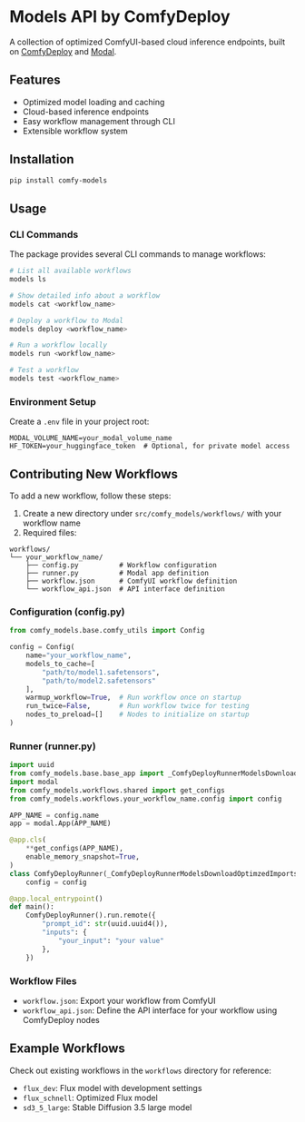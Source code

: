 # Models API by ComfyDeploy

A collection of optimized ComfyUI-based cloud inference endpoints, built on [ComfyDeploy](https://github.com/BennyKok/comfyui-deploy) and [Modal](https://modal.com/).

## Features

- Optimized model loading and caching
- Cloud-based inference endpoints
- Easy workflow management through CLI
- Extensible workflow system

## Installation

```bash
pip install comfy-models
```

## Usage

### CLI Commands

The package provides several CLI commands to manage workflows:

```bash
# List all available workflows
models ls

# Show detailed info about a workflow
models cat <workflow_name>

# Deploy a workflow to Modal
models deploy <workflow_name>

# Run a workflow locally
models run <workflow_name>

# Test a workflow
models test <workflow_name>
```

### Environment Setup

Create a `.env` file in your project root:

```env
MODAL_VOLUME_NAME=your_modal_volume_name
HF_TOKEN=your_huggingface_token  # Optional, for private model access
```

## Contributing New Workflows

To add a new workflow, follow these steps:

1. Create a new directory under `src/comfy_models/workflows/` with your workflow name
2. Required files:

```
workflows/
└── your_workflow_name/
    ├── config.py          # Workflow configuration
    ├── runner.py          # Modal app definition
    ├── workflow.json      # ComfyUI workflow definition
    └── workflow_api.json  # API interface definition
```

### Configuration (config.py)

```python
from comfy_models.base.comfy_utils import Config

config = Config(
    name="your_workflow_name",
    models_to_cache=[
        "path/to/model1.safetensors",
        "path/to/model2.safetensors"
    ],
    warmup_workflow=True,  # Run workflow once on startup
    run_twice=False,       # Run workflow twice for testing
    nodes_to_preload=[]    # Nodes to initialize on startup
)
```

### Runner (runner.py)

```python
import uuid
from comfy_models.base.base_app import _ComfyDeployRunnerModelsDownloadOptimzedImports
import modal
from comfy_models.workflows.shared import get_configs
from comfy_models.workflows.your_workflow_name.config import config

APP_NAME = config.name
app = modal.App(APP_NAME)

@app.cls(
    **get_configs(APP_NAME),
    enable_memory_snapshot=True,
)
class ComfyDeployRunner(_ComfyDeployRunnerModelsDownloadOptimzedImports):
    config = config

@app.local_entrypoint()
def main():
    ComfyDeployRunner().run.remote({
        "prompt_id": str(uuid.uuid4()),
        "inputs": {
            "your_input": "your value"
        },
    })
```

### Workflow Files

- `workflow.json`: Export your workflow from ComfyUI
- `workflow_api.json`: Define the API interface for your workflow using ComfyDeploy nodes

## Example Workflows

Check out existing workflows in the `workflows` directory for reference:

- `flux_dev`: Flux model with development settings
- `flux_schnell`: Optimized Flux model
- `sd3_5_large`: Stable Diffusion 3.5 large model